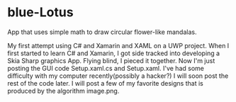 # blue-Lotus
App that uses simple math to draw circular flower-like mandalas. 

My first attempt using C# and Xamarin and XAML on a UWP project. When I first started to learn C# and Xamarin, I got side tracked into developing a Skia Sharp graphics App. Flying blind, I pieced it together. Now I'm just posting the GUI code Setup.xaml.cs and Setup.xaml. I've had some difficulty with my computer recently(possibly a hacker?) I will soon post the rest of the code later. I will post a few of my favorite designs that is produced by the algorithm image.png.
